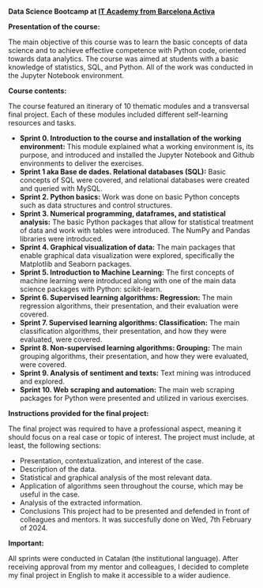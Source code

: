 **Data Science Bootcamp at [IT Academy from Barcelona Activa](https://www.barcelonactiva.cat/en/itacademy)**

**Presentation of the course:**

The main objective of this course was to learn the basic concepts of data science and to achieve effective competence with Python code, oriented towards data analytics. The course was aimed at students with a basic knowledge of statistics, SQL, and Python. All of the work was conducted in the Jupyter Notebook environment.

**Course contents:**

The course featured an itinerary of 10 thematic modules and a transversal final project. Each of these modules included different self-learning resources and tasks.

- **Sprint 0. Introduction to the course and installation of the working environment:** This module explained what a working environment is, its purpose, and introduced and installed the Jupyter Notebook and Github environments to deliver the exercises.
- **Sprint 1 aka Base de dades. Relational databases (SQL):** Basic concepts of SQL were covered, and relational databases were created and queried with MySQL.
- **Sprint 2. Python basics:** Work was done on basic Python concepts such as data structures and control structures.
- **Sprint 3. Numerical programming, dataframes, and statistical analysis:** The basic Python packages that allow for statistical treatment of data and work with tables were introduced. The NumPy and Pandas libraries were introduced.
- **Sprint 4. Graphical visualization of data:** The main packages that enable graphical data visualization were explored, specifically the Matplotlib and Seaborn packages.
- **Sprint 5. Introduction to Machine Learning:** The first concepts of machine learning were introduced along with one of the main data science packages with Python: scikit-learn.
- **Sprint 6. Supervised learning algorithms: Regression:** The main regression algorithms, their presentation, and their evaluation were covered.
- **Sprint 7. Supervised learning algorithms: Classification:** The main classification algorithms, their presentation, and how they were evaluated, were covered.
- **Sprint 8. Non-supervised learning algorithms: Grouping:** The main grouping algorithms, their presentation, and how they were evaluated, were covered.
- **Sprint 9. Analysis of sentiment and texts:** Text mining was introduced and explored.
- **Sprint 10. Web scraping and automation:** The main web scraping packages for Python were presented and utilized in various exercises.

**Instructions provided for the final project:**

The final project was required to have a professional aspect, meaning it should focus on a real case or topic of interest. The project must include, at least, the following sections:
- Presentation, contextualization, and interest of the case.
- Description of the data.
- Statistical and graphical analysis of the most relevant data.
- Application of algorithms seen throughout the course, which may be useful in the case.
- Analysis of the extracted information.
- Conclusions
This project had to be presented and defended in front of colleagues and mentors. It was succesfully done on Wed, 7th February of 2024. 

**Important:**

All sprints were conducted in Catalan (the institutional language). After receiving approval from my mentor and colleagues, I decided to complete my final project in English to make it accessible to a wider audience.

